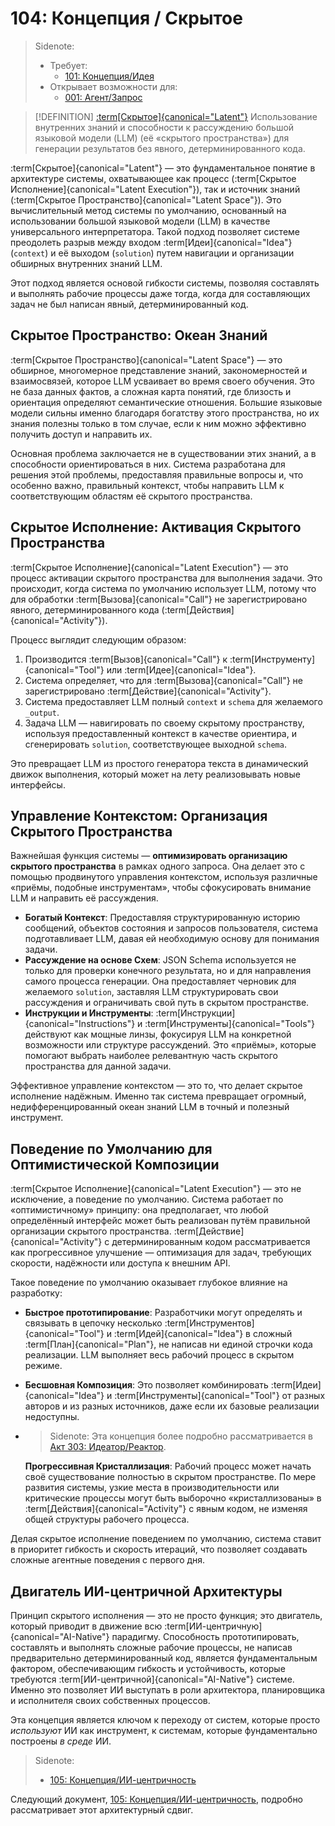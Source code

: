 # 104: Концепция / Скрытое

> Sidenote:
> - Требует:
>   - [101: Концепция/Идея](./101_concept_idea.md)
> - Открывает возможности для:
>   - [001: Агент/Запрос](./001_agent_request.md)

> [!DEFINITION] [:term[Скрытое]{canonical="Latent"}](./000_glossary.md)
> Использование внутренних знаний и способности к рассуждению большой языковой модели (LLM) (её «скрытого пространства») для генерации результатов без явного, детерминированного кода.

:term[Скрытое]{canonical="Latent"} — это фундаментальное понятие в архитектуре системы, охватывающее как процесс (:term[Скрытое Исполнение]{canonical="Latent Execution"}), так и источник знаний (:term[Скрытое Пространство]{canonical="Latent Space"}). Это вычислительный метод системы по умолчанию, основанный на использовании большой языковой модели (LLM) в качестве универсального интерпретатора. Такой подход позволяет системе преодолеть разрыв между входом :term[Идеи]{canonical="Idea"} (`context`) и её выходом (`solution`) путем навигации и организации обширных внутренних знаний LLM.

Этот подход является основой гибкости системы, позволяя составлять и выполнять рабочие процессы даже тогда, когда для составляющих задач не был написан явный, детерминированный код.

## Скрытое Пространство: Океан Знаний

:term[Скрытое Пространство]{canonical="Latent Space"} — это обширное, многомерное представление знаний, закономерностей и взаимосвязей, которое LLM усваивает во время своего обучения. Это не база данных фактов, а сложная карта понятий, где близость и ориентация определяют семантические отношения. Большие языковые модели сильны именно благодаря богатству этого пространства, но их знания полезны только в том случае, если к ним можно эффективно получить доступ и направить их.

Основная проблема заключается не в существовании этих знаний, а в способности ориентироваться в них. Система разработана для решения этой проблемы, предоставляя правильные вопросы и, что особенно важно, правильный контекст, чтобы направить LLM к соответствующим областям её скрытого пространства.

## Скрытое Исполнение: Активация Скрытого Пространства

:term[Скрытое Исполнение]{canonical="Latent Execution"} — это процесс активации скрытого пространства для выполнения задачи. Это происходит, когда система по умолчанию использует LLM, потому что для обработки :term[Вызова]{canonical="Call"} не зарегистрировано явного, детерминированного кода (:term[Действия]{canonical="Activity"}).

Процесс выглядит следующим образом:

1.  Производится :term[Вызов]{canonical="Call"} к :term[Инструменту]{canonical="Tool"} или :term[Идее]{canonical="Idea"}.
2.  Система определяет, что для :term[Вызова]{canonical="Call"} не зарегистрировано :term[Действие]{canonical="Activity"}.
3.  Система предоставляет LLM полный `context` и `schema` для желаемого `_output`.
4.  Задача LLM — навигировать по своему скрытому пространству, используя предоставленный контекст в качестве ориентира, и сгенерировать `solution`, соответствующее выходной `schema`.

Это превращает LLM из простого генератора текста в динамический движок выполнения, который может на лету реализовывать новые интерфейсы.

## Управление Контекстом: Организация Скрытого Пространства

Важнейшая функция системы — **оптимизировать организацию скрытого пространства** в рамках одного запроса. Она делает это с помощью продвинутого управления контекстом, используя различные «приёмы, подобные инструментам», чтобы сфокусировать внимание LLM и направить её рассуждения.

- **Богатый Контекст**: Предоставляя структурированную историю сообщений, объектов состояния и запросов пользователя, система подготавливает LLM, давая ей необходимую основу для понимания задачи.
- **Рассуждение на основе Схем**: JSON Schema используется не только для проверки конечного результата, но и для направления самого процесса генерации. Она предоставляет черновик для желаемого `solution`, заставляя LLM структурировать свои рассуждения и ограничивать свой путь в скрытом пространстве.
- **Инструкции и Инструменты**: :term[Инструкции]{canonical="Instructions"} и :term[Инструменты]{canonical="Tools"} действуют как мощные линзы, фокусируя LLM на конкретной возможности или структуре рассуждений. Это «приёмы», которые помогают выбрать наиболее релевантную часть скрытого пространства для данной задачи.

Эффективное управление контекстом — это то, что делает скрытое исполнение надёжным. Именно так система превращает огромный, недифференцированный океан знаний LLM в точный и полезный инструмент.

## Поведение по Умолчанию для Оптимистической Композиции

:term[Скрытое Исполнение]{canonical="Latent Execution"} — это не исключение, а поведение по умолчанию. Система работает по «оптимистичному» принципу: она предполагает, что любой определённый интерфейс может быть реализован путём правильной организации скрытого пространства. :term[Действие]{canonical="Activity"} с детерминированным кодом рассматривается как прогрессивное улучшение — оптимизация для задач, требующих скорости, надёжности или доступа к внешним API.

Такое поведение по умолчанию оказывает глубокое влияние на разработку:

- **Быстрое прототипирование**: Разработчики могут определять и связывать в цепочку несколько :term[Инструментов]{canonical="Tool"} и :term[Идей]{canonical="Idea"} в сложный :term[План]{canonical="Plan"}, не написав ни единой строчки кода реализации. LLM выполняет весь рабочий процесс в скрытом режиме.
- **Бесшовная Композиция**: Это позволяет комбинировать :term[Идеи]{canonical="Idea"} и :term[Инструменты]{canonical="Tool"} от разных авторов и из разных источников, даже если их базовые реализации недоступны.
- > Sidenote: Эта концепция более подробно рассматривается в [Акт 303: Идеатор/Реактор](../acts/303_ideator_reactor.md).

  **Прогрессивная Кристаллизация**: Рабочий процесс может начать своё существование полностью в скрытом пространстве. По мере развития системы, узкие места в производительности или критические процессы могут быть выборочно «кристаллизованы» в :term[Действия]{canonical="Activity"} с явным кодом, не изменяя общей структуры рабочего процесса.

Делая скрытое исполнение поведением по умолчанию, система ставит в приоритет гибкость и скорость итераций, что позволяет создавать сложные агентные поведения с первого дня.

## Двигатель ИИ-центричной Архитектуры

Принцип скрытого исполнения — это не просто функция; это двигатель, который приводит в движение всю :term[ИИ-центричную]{canonical="AI-Native"} парадигму. Способность прототипировать, составлять и выполнять сложные рабочие процессы, не написав предварительно детерминированный код, является фундаментальным фактором, обеспечивающим гибкость и устойчивость, которые требуются :term[ИИ-центричной]{canonical="AI-Native"} системе. Именно это позволяет ИИ выступать в роли архитектора, планировщика и исполнителя своих собственных процессов.

Эта концепция является ключом к переходу от систем, которые просто _используют_ ИИ как инструмент, к системам, которые фундаментально построены _в среде_ ИИ.

> Sidenote:
> - [105: Концепция/ИИ-центричность](./105_concept_ai_native.md)

Следующий документ, [105: Концепция/ИИ-центричность](./105_concept_ai_native.md), подробно рассматривает этот архитектурный сдвиг.
